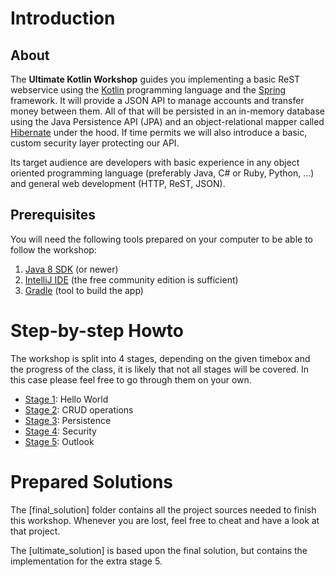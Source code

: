 # Introduction

## About

The __Ultimate Kotlin Workshop__ guides you implementing a basic ReST webservice using the [Kotlin](https://kotlinlang.org/) 
programming language and the [Spring](https://spring.io/) framework.
It will provide a JSON API to manage accounts and transfer money between them.
All of that will be persisted in an in-memory database using the Java Persistence API (JPA) and 
an object-relational mapper called [Hibernate](http://hibernate.org/) under the hood.
If time permits we will also introduce a basic, custom security layer protecting our API.

Its target audience are developers with basic experience in any object oriented programming language 
(preferably Java, C# or Ruby, Python, ...) and general web development (HTTP, ReST, JSON).

## Prerequisites

You will need the following tools prepared on your computer to be able to follow the workshop:

1. [Java 8 SDK](http://www.oracle.com/technetwork/java/javase/downloads/jdk8-downloads-2133151.html) (or newer)
1. [IntelliJ IDE](https://www.jetbrains.com/idea/download/) (the free community edition is sufficient)
1. [Gradle](https://gradle.org/install/) (tool to build the app)

# Step-by-step Howto

The workshop is split into 4 stages, depending on the given timebox and the progress of the class, it is likely that not all stages will be covered. 
In this case please feel free to go through them on your own.

* [Stage 1](doc/Stage_1.md): Hello World
* [Stage 2](doc/Stage_2.md): CRUD operations
* [Stage 3](doc/Stage_3.md): Persistence
* [Stage 4](doc/Stage_4.md): Security
* [Stage 5](doc/Stage_5.md): Outlook

# Prepared Solutions

The [final_solution] folder contains all the project sources needed to finish this workshop.
Whenever you are lost, feel free to cheat and have a look at that project.

The [ultimate_solution] is based upon the final solution, but contains the implementation for the extra stage 5.
